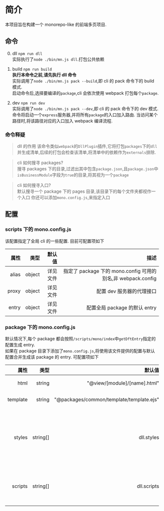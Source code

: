 # 简介

本项目旨在构建一个 monorepo-like 的前端多页项目.

## 命令

0. dll `npm run dll`  
   实际执行了`node ./bin/mn.js dll`.打包公共依赖

1. build `npm run build`  
   **执行本命令之前,请先执行 dll 命令**  
   实际调用了`node ./bin/mn.js pack --build`,即 cli 的 pack 命令下的 build 模式.  
   启动命令后,选择要编译的`package`,cli 会依次使用 webpack 打包每个`package`.

2. dev `npm run dev`  
   实际调用了`node ./bin/mn.js pack --dev`,即 cli 的 pack 命令下的 dev 模式.  
   命令将启动一个`express`服务器,并将所有`package`的入口加入路由.
   当访问某个路径时,将该路径对应的入口加入 webpack 编译流程.

### 命令释疑

> dll 的作用
> 该命令类似`webpack`的`DllPlugin`插件,它将打包`packages`下的`dll`
> 并生成清单,后续的打包会检查该清单,将清单中的依赖作为`externals`排除.

> cli 如何搜寻 packages?  
> 搜寻 packages 下的目录,过滤出其中包含`package.json`,且`package.json`中`isBusinessModule`字段为`true`的目录,将其视为一个`package`

> cli 如何搜寻入口?  
> 默认搜寻一个 package 下的 pages 目录,该目录下的每个文件夹都视作一个入口
> 你还可以添加`mono.config.js`,来指定入口

## 配置

### scripts 下的 mono.config.js

该配置指定了全局 cli 的一些配置.
目前可配置项如下

|  属性 |   类型 |   默认值 |                                                         描述 |
| ----: | -----: | -------: | -----------------------------------------------------------: |
| alias | object | 详见文件 | 指定了 package 下的 mono.config 可用的别名,非 webpack.config |
| proxy | object | 详见文件 |                                    配置 dev 服务器的代理接口 |
| entry | object | 详见文件 |                                配置全局 package 的默认 entry |

### package 下的 mono.config.js

默认情况下,每个 package 都会按照`/scripts/mono/index`中`getDftEntry`指定的配置生成 entry.  
如果在 package 目录下添加了`mono.config.js`,将使用该文件提供的配置与默认配置合并生成该 package 的 entry.
可配置项如下

|     属性 |     类型 |                                   默认值 |                                                     描述 |
| -------: | -------: | ---------------------------------------: | -------------------------------------------------------: |
|     html |   string |             "@view/[module]/[name].html" |                                            html 输出路径 |
| template |   string | "@packages/common/template/template.ejs" |                                                html 模版 |
|   styles | string[] |                               dll.styles | 加到 head 中的 link 标签资源路径 ， 指定 template 时无效 |
|  scripts | string[] |                              dll.scripts |                       加到 head 中的 script 标签资源路径 |
